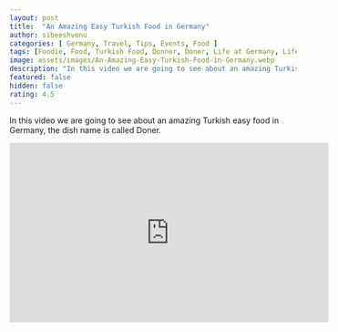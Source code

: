 ```yaml
---
layout: post
title:  "An Amazing Easy Turkish Food in Germany"
author: sibeeshvenu
categories: [ Germany, Travel, Tips, Events, Food ]
tags: [Foodie, Food, Turkish Food, Donner, Doner, Life at Germany, Life in Germany, Sibeesh Passion, Njan Oru Malayali,  Germaniyile Nalukal, Germany, Malayali in Germany, Indians in Germany, Keralite in Germany, Malayalees in Germany]
image: assets/images/An-Amazing-Easy-Turkish-Food-in-Germany.webp
description: "In this video we are going to see about an amazing Turkish easy food in Germany, the dish name is called Doner."
featured: false
hidden: false
rating: 4.5
---
```


In this video we are going to see about an amazing Turkish easy food in Germany, the dish name is called Doner.

<iframe width="560" height="315" src="https://www.youtube.com/embed/W_PZoZkTfaE" frameborder="0" allow="accelerometer; autoplay; encrypted-media; gyroscope; picture-in-picture" allowfullscreen></iframe>

